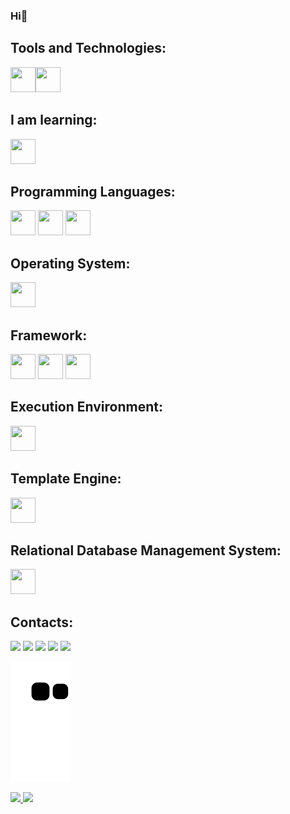 ### Hi👋

<!--
**PACFWL/PACFWL** is a ✨ _special_ ✨ repository because its `README.md` (this file) appears on your GitHub profile.

Here are some ideas to get you started:

- 🔭 I’m currently working on ...
- 🌱 I’m currently learning ...
- 👯 I’m looking to collaborate on ...
- 🤔 I’m looking for help with ...
- 💬 Ask me about ...
- 📫 How to reach me: ...
- 😄 Pronouns: ...
- ⚡ Fun fact: ...
-->

## Tools and Technologies:

<img loading="lazy" src="https://cdn.jsdelivr.net/gh/devicons/devicon/icons/git/git-original.svg" width="40" height="40"/><img loading="lazy" src="https://www.svgrepo.com/show/452211/github.svg" width="40" height="40"/>

## I am learning:
<img loading="lazy" src="https://www.svgrepo.com/show/448236/linux.svg" width="40" height="40"/>

## Programming Languages:

<img loading="lazy" src="https://www.svgrepo.com/show/353924/java.svg" width="40" height="40"/> <img loading="lazy" src="https://www.svgrepo.com/show/255832/sql.svg" width="40" height="40"/> <img loading="lazy" src="https://www.svgrepo.com/show/353925/javascript.svg" width="40" height="40"/>

## Operating System:
<img loading="lazy" src="https://www.svgrepo.com/show/382713/windows-applications.svg" width="40" height="40"/> 

## Framework: 
<img loading="lazy" src="https://www.svgrepo.com/show/354380/spring-icon.svg" width="40" height="40"/> <img loading="lazy" src="https://www.svgrepo.com/show/452092/react.svg" width="40" height="40"/> <img loading="lazy" src="https://cdn.iconscout.com/icon/free/png-512/free-express-logo-icon-download-in-svg-png-gif-file-formats--programming-language-logos-pack-icons-1175029.png?f=webp&w=256" width="40" height="40"/>

## Execution Environment:
<img loading="lazy" src="https://www.svgrepo.com/show/452075/node-js.svg" width="40" height="40"/>

## Template Engine:

<img loading="lazy" src="https://www.svgrepo.com/show/373574/ejs.svg" width="40" height="40"/>

## Relational Database Management System:
<img loading="lazy" src="https://www.svgrepo.com/show/303251/mysql-logo.svg" width="40" height="40"/>

## Contacts:

<div>
<a href="https://www.youtube.com/seu-canal-youtube-aqui" target="_blank"><img loading="lazy" src="https://img.shields.io/badge/YouTube-FF0000?style=for-the-badge&logo=youtube&logoColor=white" target="_blank"></a>
<a href="https://instagram.com/seu-usuário-instagram-aqui" target="_blank"><img loading="lazy" src="https://img.shields.io/badge/-Instagram-%23E4405F?style=for-the-badge&logo=instagram&logoColor=white" target="_blank"></a>
<a href="https://www.twitch.tv/seu-usuário-aqui" target="_blank"><img loading="lazy" src="https://img.shields.io/badge/Twitch-9146FF?style=for-the-badge&logo=twitch&logoColor=white" target="_blank"></a>
<a href = "mailto:contato@seu-usuário-aqui"><img loading="lazy" src="https://img.shields.io/badge/Gmail-D14836?style=for-the-badge&logo=gmail&logoColor=white" target="_blank"></a>
<a href="https://www.linkedin.com/in/seu-usuário-linkedln-aqui" target="_blank"><img loading="lazy" src="https://img.shields.io/badge/-LinkedIn-%230077B5?style=for-the-badge&logo=linkedin&logoColor=white" target="_blank"></a>   
</div>

![Snake animation](https://github.com/PACFWL/PACFWL/blob/output/github-contribution-grid-snake.svg)

<div>
<a href="https://github.com/PACFWL">
<img loading="lazy" height="180em" src="https://github-readme-stats.vercel.app/api/top-langs/?username=PACFWL&layout=compact&langs_count=7&theme=dracula"/>
<img loading="lazy" height="180em" src="https://github-readme-stats.vercel.app/api?username=PACFWL&show_icons=true&theme=dracula&include_all_commits=true&count_private=true"/>
</div>
